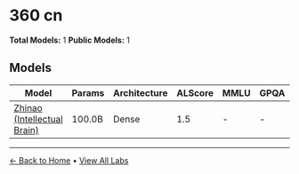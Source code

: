 # 360 cn

**Total Models:** 1
**Public Models:** 1

## Models

| Model | Params | Architecture | ALScore | MMLU | GPQA | Released | Status |
|-------|--------|--------------|---------|------|------|----------|--------|
| [Zhinao (Intellectual Brain)](../models/360-cn/zhinao-intellectual-brain.md) | 100.0B | Dense | 1.5 | - | - | Jul/2023 | 🟢 |

---

[← Back to Home](../README.md) • [View All Labs](../labs/)
